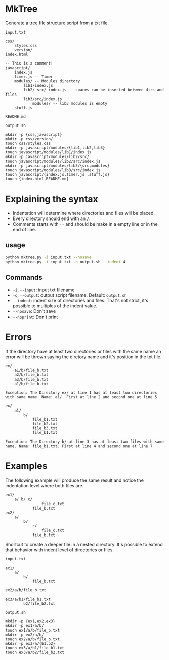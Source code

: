 # MkTree

Generate a tree file structure script from a txt file.

`input.txt`
```
css/
    styles.css
    version/
index.html

-- This is a comment!
javascript/
    index.js
    timer.js -- Timer
    modules/ -- Modules directory
        lib1/index.js
        lib2/ src/ index.js -- spaces can be inserted between dirs and files
        lib3/src/index.js
            modules/ -- lib3 modules is empty
    stuff.js

README.md
```

`output.sh`
```
mkdir -p {css,javascript}
mkdir -p css/version/
touch css/styles.css
mkdir -p javascript/modules/{lib1,lib2,lib3}
touch javascript/modules/lib1/index.js
mkdir -p javascript/modules/lib2/src/
touch javascript/modules/lib2/src/index.js
mkdir -p javascript/modules/lib3/{src,modules}
touch javascript/modules/lib3/src/index.js
touch javascript/{index.js,timer.js ,stuff.js}
touch {index.html,README.md}
```

# Explaining the syntax

- Indentation will determine where directories and files will be placed.
- Every directory should end with an `/`.
- Comments starts with `--` and should be make in a empty line or in the end of line.

## usage
```sh
python mktree.py -i input.txt --nosave
python mktree.py -i input.txt -o output.sh --indent 4
```

## Commands

- `-i`, `--input`: input txt filename
- `-o`, `--output`: output script filename. Default: `output.sh`
- `--indent`: indent size of directories and files. That's not strict, it's possible to multiples of the indent value.
- `--nosave`: Don't save
- `--noprint`: Don't print

# Errors

If the directory have at least two directories or files with the same name an error will be thrown saying the diretory name and it's position in the txt file.

```
ex/
    a1/b/file_b.txt
    a2/b/file_b.txt
    a3/b/file_b.txt
    a1/b/file_b.txt
```
`Exception: The Directory ex/ at line 1 has at least two directories with same name. Name: a1/. First at line 2 and second one at line 5`

```
ex/
    a1/
        b/
            file_b1.txt
            file_b2.txt
            file_b3.txt
            file_b1.txt
```
`Exception: The Directory b/ at line 3 has at least two files with same name. Name: file_b1.txt. First at line 4 and second one at line 7`

# Examples

The following example will produce the same result and notice the indentation level where both files are.
```
ex1/
    a/ b/ c/
                file_c.txt
            file_b.txt
ex2/
    a/
        b/
            c/
                file_c.txt
            file_b.txt
```

Shortcut to create a deeper file in a nested directory. It's possible to extend that behavior with indent level of directories or files.

`input.txt`
```
ex1/
    a/
        b/
            file_b.txt

ex2/a/b/file_b.txt

ex3/a/b1/file_b1.txt
        b2/file_b2.txt
```

`output.sh`
```
mkdir -p {ex1,ex2,ex3}
mkdir -p ex1/a/b/
touch ex1/a/b/file_b.txt
mkdir -p ex2/a/b/
touch ex2/a/b/file_b.txt
mkdir -p ex3/a/{b1,b2}
touch ex3/a/b1/file_b1.txt
touch ex3/a/b2/file_b2.txt
```
